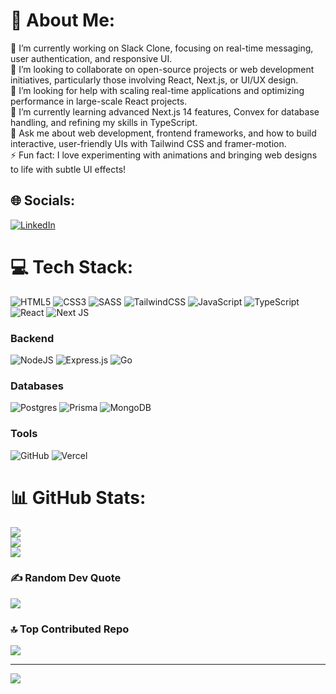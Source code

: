 # 💫 About Me:
🔭 I’m currently working on Slack Clone, focusing on real-time messaging, user authentication, and responsive UI.<br>👯 I’m looking to collaborate on open-source projects or web development initiatives, particularly those involving React, Next.js, or UI/UX design.<br>🤝 I’m looking for help with scaling real-time applications and optimizing performance in large-scale React projects.<br>🌱 I’m currently learning advanced Next.js 14 features, Convex for database handling, and refining my skills in TypeScript.<br>💬 Ask me about web development, frontend frameworks, and how to build interactive, user-friendly UIs with Tailwind CSS and framer-motion.<br>⚡ Fun fact: I love experimenting with animations and bringing web designs to life with subtle UI effects!


## 🌐 Socials:
[![LinkedIn](https://img.shields.io/badge/LinkedIn-%230077B5.svg?logo=linkedin&logoColor=white)](https://linkedin.com/in/farhanmasood-se) 

# 💻 Tech Stack:
![HTML5](https://img.shields.io/badge/html5-%23E34F26.svg?style=for-the-badge&logo=html5&logoColor=white)
![CSS3](https://img.shields.io/badge/css3-%231572B6.svg?style=for-the-badge&logo=css3&logoColor=white)
![SASS](https://img.shields.io/badge/SASS-hotpink.svg?style=for-the-badge&logo=SASS&logoColor=white)
![TailwindCSS](https://img.shields.io/badge/tailwindcss-%2338B2AC.svg?style=for-the-badge&logo=tailwind-css&logoColor=white)
![JavaScript](https://img.shields.io/badge/javascript-%23323330.svg?style=for-the-badge&logo=javascript&logoColor=%23F7DF1E)
![TypeScript](https://img.shields.io/badge/typescript-%23007ACC.svg?style=for-the-badge&logo=typescript&logoColor=white)
![React](https://img.shields.io/badge/react-%2320232a.svg?style=for-the-badge&logo=react&logoColor=%2361DAFB)
![Next JS](https://img.shields.io/badge/Next-black?style=for-the-badge&logo=next.js&logoColor=white)

### Backend
![NodeJS](https://img.shields.io/badge/node.js-6DA55F?style=for-the-badge&logo=node.js&logoColor=white)
![Express.js](https://img.shields.io/badge/express.js-%23404d59.svg?style=for-the-badge&logo=express&logoColor=%2361DAFB)
![Go](https://img.shields.io/badge/go-%2300ADD8.svg?style=for-the-badge&logo=go&logoColor=white)

### Databases
![Postgres](https://img.shields.io/badge/postgres-%23316192.svg?style=for-the-badge&logo=postgresql&logoColor=white)
![Prisma](https://img.shields.io/badge/Prisma-3982CE?style=for-the-badge&logo=Prisma&logoColor=white)
![MongoDB](https://img.shields.io/badge/MongoDB-%234ea94b.svg?style=for-the-badge&logo=mongodb&logoColor=white)

### Tools
![GitHub](https://img.shields.io/badge/github-%23121011.svg?style=for-the-badge&logo=github&logoColor=white)
![Vercel](https://img.shields.io/badge/vercel-%23000000.svg?style=for-the-badge&logo=vercel&logoColor=white)
# 📊 GitHub Stats:
![](https://github-readme-stats.vercel.app/api?username=farhanmasood-se&theme=gruvbox&hide_border=false&include_all_commits=true&count_private=true)<br/>
![](https://github-readme-streak-stats.herokuapp.com/?user=farhanmasood-se&theme=gruvbox&hide_border=false)<br/>
![](https://github-readme-stats.vercel.app/api/top-langs/?username=farhanmasood-se&theme=gruvbox&hide_border=false&include_all_commits=true&count_private=true&layout=compact)

### ✍️ Random Dev Quote
![](https://quotes-github-readme.vercel.app/api?type=horizontal&theme=radical)

### 🔝 Top Contributed Repo
![](https://github-contributor-stats.vercel.app/api?username=farhanmasood-se&limit=5&theme=dark&combine_all_yearly_contributions=true)

---
[![](https://visitcount.itsvg.in/api?id=farhanmasood-se&icon=0&color=8)](https://visitcount.itsvg.in)

<!-- Proudly created with GPRM ( https://gprm.itsvg.in ) -->

